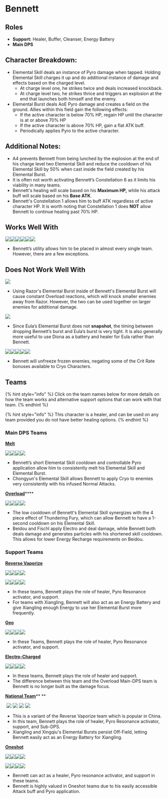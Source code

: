 # Bennett

## **Roles**

* **Support:** Healer, Buffer, Cleanser, Energy Battery
* **Main DPS**

## **Character Breakdown:**

* Elemental Skill deals an instance of Pyro damage when tapped. Holding Elemental Skill charges it up and do additional instance of damage and effects based on the charged level.
  * At charge level one, he strikes twice and deals increased knockback.
  * At charge level two, he strikes thrice and triggers an explosion at the end that launches both himself and the enemy.
* Elemental Burst deals AoE Pyro damage and creates a field on the ground. Allies within this field gain the following effects:
  * If the active character is below 70% HP, regain HP until the character is at or above 70% HP
  * If the active character is above 70% HP, gain a flat ATK buff.
  * Periodically applies Pyro to the active character.

## **Additional Notes:**

* A4 prevents Bennett from being lunched by the explosion at the end of his charge level two Elemental Skill and reduce the cooldown of his Elemental Skill by 50% when cast inside the field created by his Elemental Burst.
* It is often not worth activating Bennett’s Constellation 6 as it limits his viability in many teams.
* Bennett's healing will scale based on his **Maximum HP,** while his attack buff will scale based on his **Base ATK**.
* Bennett's Constellation 1 allows him to buff ATK regardless of active character HP. It is worth noting that Constellation 1 does **NOT** allow Bennett to continue healing past 70% HP.

## Works Well With

![](../../.gitbook/assets/Element\_Anemo.webp)![](../../.gitbook/assets/Element\_Cryo.webp)![](../../.gitbook/assets/Element\_Electro.webp)![](../../.gitbook/assets/Element\_Hydro.webp)![](../../.gitbook/assets/Element\_Pyro.webp)![](../../.gitbook/assets/Element\_Geo.webp)

* Bennett’s utility allows him to be placed in almost every single team. However, there are a few exceptions.

## **Does Not Work Well With**

![](../../.gitbook/assets/UI\_AvatarIcon\_Razor.png)

* Using Razor's Elemental Burst inside of Bennett's Elemental Burst will cause constant Overload reactions, which will knock smaller enemies away from Razor. However, the two can be used together on larger enemies for additional damage.

![](../../.gitbook/assets/UI\_AvatarIcon\_Eula.png)

* Since Eula’s Elemental Burst does not **snapshot**, the timing between dropping Bennett’s burst and Eula’s burst is very tight. It is also generally more useful to use Diona as a battery and healer for Eula rather than Bennett.

![](../../.gitbook/assets/UI\_AvatarIcon\_Ayaka.png)![](../../.gitbook/assets/UI\_AvatarIcon\_Chongyun.png)![](../../.gitbook/assets/UI\_AvatarIcon\_Ganyu.png)![](../../.gitbook/assets/UI\_AvatarIcon\_Kaeya.png)![](../../.gitbook/assets/UI\_AvatarIcon\_Rosaria.png)

* Bennett will unfreeze frozen enemies, negating some of the Crit Rate bonuses available to Cryo Characters.

## **Teams**



{% hint style="info" %}
Click on the team names below for more details on how the team works and alternative support options that can work with that team.
{% endhint %}

{% hint style="info" %}
This character is a healer, and can be used on any team provided you do not have better healing options.
{% endhint %}

### **Main DPS Teams**

****[**Melt**](../../teams/melt.md)****

![](../../.gitbook/assets/UI\_AvatarIcon\_Bennett.png)![](../../.gitbook/assets/UI\_AvatarIcon\_Chongyun.png)![](../../.gitbook/assets/UI\_AvatarIcon\_Xingqiu.png)![](../../.gitbook/assets/UI\_AvatarIcon\_Sucrose.png)

* Bennett’s short Elemental Skill cooldown and controllable Pyro application allow him to consistently melt his Elemental Skill and Elemental Burst.
* Chongyun's Elemental Skill allows Bennett to apply Cryo to enemies very consistently with his infused Normal Attacks.

[**Overload**](../../teams/overload.md)****

![](../../.gitbook/assets/UI\_AvatarIcon\_Bennett.png)![](../../.gitbook/assets/UI\_AvatarIcon\_Beidou.png)![](../../.gitbook/assets/UI\_AvatarIcon\_Fischl.png)![](../../.gitbook/assets/UI\_AvatarIcon\_Xingqiu.png)

* The low cooldown of Bennett's Elemental Skill synergizes with the 4 piece effect of Thundering Fury, which can allow Bennett to have a 1-second cooldown on his Elemental Skill.
* Beidou and Fischl apply Electro and deal damage, while Bennett both deals damage and generates particles with his shortened skill cooldown. This allows for lower Energy Recharge requirements on Beidou.

### Support Teams

****[**Reverse Vaporize**](../../teams/reverse-vaporize.md)****

![](../../.gitbook/assets/UI\_AvatarIcon\_Diluc.png)![](../../.gitbook/assets/UI\_AvatarIcon\_Xingqiu.png)![](../../.gitbook/assets/UI\_AvatarIcon\_Sucrose.png)![](../../.gitbook/assets/UI\_AvatarIcon\_Bennett.png)

![](../../.gitbook/assets/ui\_avataricon\_tartaglia.png)![](../../.gitbook/assets/UI\_AvatarIcon\_Xiangling.png)![](../../.gitbook/assets/UI\_AvatarIcon\_Kazuha.png)![](../../.gitbook/assets/UI\_AvatarIcon\_Bennett.png)

* In these teams, Bennett plays the role of healer, Pyro Resonance activator, and support.
* For teams with Xiangling, Bennett will also act as an Energy Battery and give Xiangling enough Energy to use her Elemental Burst more frequently.

****[**Geo**](../../teams/geo.md)****

![](../../.gitbook/assets/UI\_AvatarIcon\_Ningguang.png)![](../../.gitbook/assets/UI\_AvatarIcon\_Zhongli.png)![](../../.gitbook/assets/UI\_AvatarIcon\_Xiangling.png)![](../../.gitbook/assets/UI\_AvatarIcon\_Bennett.png)

* In these Teams, Bennett plays the role of healer, Pyro Resonance activator, and support.

****[**Electro-Charged**](../../teams/electro-charged.md)****

![](../../.gitbook/assets/UI\_AvatarIcon\_Beidou.png)![](../../.gitbook/assets/UI\_AvatarIcon\_Xingqiu.png)![](../../.gitbook/assets/UI\_AvatarIcon\_Fischl.png)![](../../.gitbook/assets/UI\_AvatarIcon\_Bennett.png)

* In these teams, Bennett plays the role of healer and support.
* The difference between this team and the Overload Main-DPS team is Bennett is no longer built as the damage focus.

**​**[**National Team**](https://genshinteambuilds.gitbook.io/teams/teams/other)** **​

​ ![](../../.gitbook/assets/UI\_AvatarIcon\_Xiangling.png) ![](../../.gitbook/assets/UI\_AvatarIcon\_Xingqiu.png) ![](../../.gitbook/assets/UI\_AvatarIcon\_Chongyun.png) ![](../../.gitbook/assets/UI\_AvatarIcon\_Bennett.png)

* This is a variant of the Reverse Vaporize team which is popular in China.
* In this team, Bennett plays the role of healer, Pyro Resonance activator, support, and Sub-DPS.
* Xiangling and Xingqiu's Elemental Bursts persist Off-Field, letting Bennett easily act as an Energy Battery for Xiangling.

****[**Oneshot**](broken-reference/)****

![](../../.gitbook/assets/ui\_avataricon\_tartaglia.png)![](../../.gitbook/assets/UI\_AvatarIcon\_Bennett.png)![](../../.gitbook/assets/UI\_AvatarIcon\_Mona.png)![](../../.gitbook/assets/UI\_AvatarIcon\_Sucrose.png)

![](../../.gitbook/assets/UI\_AvatarIcon\_Mona.png)![](../../.gitbook/assets/UI\_AvatarIcon\_Bennett.png)![](../../.gitbook/assets/UI\_AvatarIcon\_Yanfei.png)![](../../.gitbook/assets/UI\_AvatarIcon\_Sucrose.png)

* Bennett can act as a healer, Pyro resonance activator, and support in these teams.
* Bennett is highly valued in Oneshot teams due to his easily accessible Attack buff and Pyro application.
